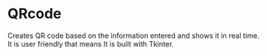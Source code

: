 # QRcode
Creates QR code based on the information entered and shows it in real time. It is user friendly that means It is built with Tkinter. 
